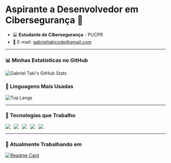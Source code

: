 # Aspirante a Desenvolvedor em Cibersegurança 👾

- 💻 **Estudante de Cibersegurança** - PUCPR
- 📧 E-mail: [gabrieltakicode@gmail.com](mailto:gabrieltakicode@gmail.com)
---

### 📊 Minhas Estatísticas no GitHub

![Gabriel Taki's GitHub Stats](https://github-readme-stats.vercel.app/api?username=gabrielti&show_icons=true&theme=dark)

### 📌 Linguagens Mais Usadas

![Top Langs](https://github-readme-stats.vercel.app/api/top-langs/?username=gabrielti&layout=compact&theme=dark)

---

### 🚀 Tecnologias que Trabalho

<div style="display: flex; gap: 10px;">
    <img src="https://img.shields.io/badge/-Python-333?style=for-the-badge&logo=python&logoColor=ffdd54" />
    <img src="https://img.shields.io/badge/-C-333?style=for-the-badge&logo=c&logoColor=white" />
    <img src="https://img.shields.io/badge/-JavaScript-333?style=for-the-badge&logo=javascript&logoColor=yellow" />
    <img src="https://img.shields.io/badge/-HTML-333?style=for-the-badge&logo=html5&logoColor=orange" />
    <img src="https://img.shields.io/badge/-CSS-333?style=for-the-badge&logo=css3&logoColor=blue" />
</div>

---

### 🚧 Atualmente Trabalhando em

[![Readme Card](https://github-readme-stats.vercel.app/api/pin/?username=gabrielti&repo=projeto_web_foxnet&theme=dark)](https://github.com/gabrielti/projeto_web_foxnet)
